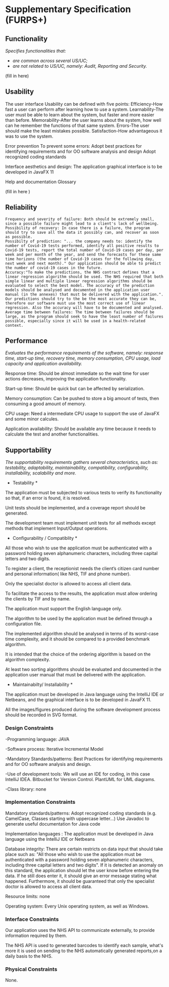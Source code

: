 # Supplementary Specification (FURPS+)

## Functionality

_Specifies functionalities that:_

- _are common across several US/UC;_
- _are not related to US/UC, namely: Audit, Reporting and Security._



(fill in here)



## Usability 

The user interface
Usability can be defined with five points:
	Efficiency-How fast a user can perform after learning how to use a system.
	Learnability-The user must be able to learn about the system, but faster and more easier than before.
	Memorability-After the user learns about the system, how well can he remember the functions of that same system.
	Errors-The user should make the least mistakes possible.
	Satisfaction-How advantageous it was to use the system.

Error prevention
To prevent some errors:
	Adopt best practices for identifying requirements and for OO software analysis and design
	Adopt recognized coding standards

Interface aesthetics and design:
	The application graphical interface is to be developed in JavaFX 11

Help and documentation
	Glossary






(fill in here )

## Reliability

	Frequency and severity of failure: Both should be extremely small, since a possible failure might lead to a client's lack of wellbeing.
	Possibility of recovery: In case there is a failure, the program should try to save all the data it possibly can, and recover as soon as possible.
	Possibilty of prediction: "... the company needs to: identify the number of Covid-19 tests performed, identify all positive results to Covid-19 tests, report the total number of Covid-19 cases per day, per week and per month of the year, and send the forecasts for these same time horizons (the number of Covid-19 cases for the following day, next week and next month)." Our application should be able to predict the number of covid-19 cases in the future.
	Accuracy:"To make the predictions, the NHS contract defines that a linear regression algorithm should be used. The NHS required that both simple linear and multiple linear regression algorithms should be evaluated to select the best model. The accuracy of the prediction models should be analysed and documented in the application user manual (in the annexes) that must be delivered with the application.". Our predictions should try to the be the most accurate they can be, therefore our software must use the most correct use of linear regression. Also the accuracy will have to be documented and analysed.	
	Average time between failures: The time between failures should be large, as the program should seek to have the least number of failures possible, especially since it will be used in a health-related context.


## Performance
_Evaluates the performance requirements of the software, namely: response time, start-up time, recovery time, memory consumption, CPU usage, load capacity and application availability._

Response time: Should be almost immediate so the wait time for user actions decreases, improving the application functionality.

Start-up time: Should be quick but can be affected by serialization. 

Memory consumption:	Can be pushed to store a big amount of tests, then consuming a good amount of memory.

CPU usage: Need a intermediate CPU usage to support the use of JavaFX and some minor calcules.

Application availability: Should be available any time because it needs to calculate the test and another functionalities.


## Supportability
_The supportability requirements gathers several characteristics, such as:
testability, adaptability, maintainability, compatibility,
configurability, installability, scalability and more._ 

* Testability *

The application must be subjected to various tests to verify its functionality so that, if an error is found, it is resolved.

Unit tests should be implemented, and a coverage report should be generated. 

The development team must implement unit tests for all methods except methods that implement Input/Output operations.

* Configurability / Compatiblity *

All those who wish to use the application must be authenticated with a password holding seven alphanumeric characters, including three capital letters and two digits.

To register a client, the receptionist needs the client’s citizen card number and personal information( like NHS, TIF and phone number).

Only the specialist doctor is allowed to access all client data. 

To facilitate the access to the results, the application must allow ordering the clients by TIF and by name. 

The application must support the English language only.

The algorithm to be used by the application must be defined through a configuration file.

The implemented algorithm should be analysed in terms of its worst-case time complexity, and it should be compared to a provided benchmark algorithm. 

It is intended that the choice of the ordering algorithm is based on the algorithm complexity.

At least two sorting algorithms should be evaluated and documented in the application user manual that must be delivered with the application.

* Maintainabilty/ Installability *

The application must be developed in Java language using the IntelliJ IDE or Netbeans, and the  graphical interface is to be developed in JavaFX 11.

All the images/figures produced during the software development process should be recorded in SVG format.


### Design Constraints
  
-Programming language: JAVA

-Software process: Iterative Incremental Model

-Mandatory Standards/patterns: Best Practices for identifying requirements and for OO software analysis and design.

-Use of development tools: We will use an IDE for coding, in this case IntelliJ IDEA. Bitbucket for Version Control. PlantUML for UML diagrams.

-Class library: none


### Implementation Constraints

Mandatory standards/patterns: Adopt recognized coding standards (e.g. CamelCase, Classes starting with uppercase letter...)
Use Javadoc to generate useful documentation for Java code

Implementation languages : The application must be developed in Java language using the IntelliJ IDE or Netbeans

Database integrity: There are certain restricts on data input that should take place such as: "All those who wish to use the
application must be authenticated with a password holding seven alphanumeric characters, including three capital letters and two digits". If it is detected
an anomaly on this standard, the application should let the user know before entering the data. If he still does enter it, it should give an error
message stating what happened.
		    Furthermore, it should be guaranteed that only the specialist doctor is allowed to access all client data.
					
Resource limits: none

Operating system: Every Unix operating system, as well as Windows.


### Interface Constraints

Our application uses the NHS API to communicate externally, to provide information required by them.

The NHS API is used to generated barcodes to identify each sample, what's more it is used on sending to the NHS automatically generated reports,on 
a daily basis to the NHS.


### Physical Constraints

None.